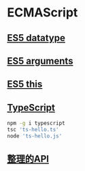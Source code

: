 # ECMAScript

## [ES5 datatype](ES5.1/demo-datatype.js)

## [ES5 arguments](ES5.1/demo-arguments.js)

## [ES5 this](ES5.1/demo-this.js)

## [TypeScript](ts-hello.ts)

```bash
npm -g i typescript
tsc 'ts-hello.ts'
node 'ts-hello.js'
```

## [整理的API](zhmh_api.js)